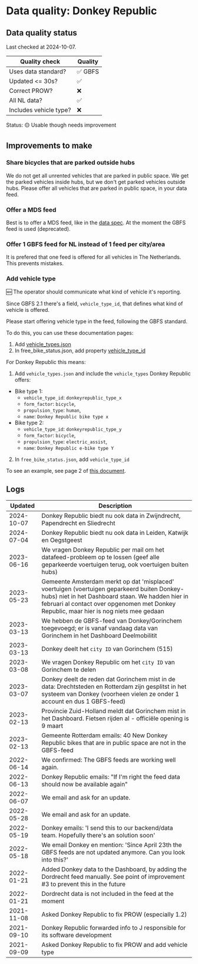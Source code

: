 # Data quality: Donkey Republic

## Data quality status

Last checked at 2024-10-07.

| **Quality check**           | **Quality**
| --                          | --          |
| Uses data standard?         | ✅ GBFS
| Updated <= 30s?             | ✅
| Correct PROW?               | ❌
| All NL data?                | ✅
| Includes vehicle type?      | ❌

Status: 🟡 Usable though needs improvement

## Improvements to make

### Share bicycles that are parked outside hubs

We do not get all unrented vehicles that are parked in public space. We get the parked vehicles inside hubs, but we don't get parked vehicles outside hubs. Please offer all vehicles that are parked in public space, in your data feed.

### Offer a MDS feed

Best is to offer a MDS feed, like in the [data spec](https://docs.crow.nl/deelfietsdashboard/hr-dataspec/#general). At the moment the GBFS feed is used (deprecated).

### Offer 1 GBFS feed for NL instead of 1 feed per city/area

It is prefered that one feed is offered for all vehicles in The Netherlands. This prevents mistakes.

### Add vehicle type

🆕 The operator should communicate what kind of vehicle it's reporting. 

Since GBFS 2.1 there's a field, `vehicle_type_id`, that defines what kind of vehicle is offered.

Please start offering vehicle type in the feed, following the GBFS standard.

To do this, you can use these documentation pages: 

1. Add [vehicle_types.json](https://github.com/NABSA/gbfs/blob/master/gbfs.md#vehicle_typesjson-added-in-v21)
2. In free_bike_status.json, add property [vehicle_type_id](https://github.com/NABSA/gbfs/blob/master/gbfs.md#free_bike_statusjson)

For Donkey Republic this means:

1. Add `vehicle_types.json` and include the `vehicle_types` Donkey Republic offers:
  - Bike type 1:
    - `vehicle_type_id`: `donkeyrepublic_type_x`
    - `form_factor`: `bicycle`,
    - `propulsion_type`: `human`,
    - `name`: `Donkey Republic bike type x`
  - Bike type 2:
    - `vehicle_type_id`: `donkeyrepublic_type_y`
    - `form_factor`: `bicycle`,
    - `propulsion_type`: `electric_assist`,
    - `name`: `Donkey Republic e-bike type Y`
2. In `free_bike_status.json`, add `vehicle_type_id`

To see an example, see page 2 of [this document](https://docs.google.com/document/d/1P_oDBnFvr9qzo0_5YbnrCDYptFQV9ZUOJGfi8ACD1GE/edit#).

## Logs

| Updated    | Description
| ----       | ---
| 2024-10-07 | Donkey Republic biedt nu ook data in Zwijndrecht, Papendrecht en Sliedrecht
| 2024-07-04 | Donkey Republic biedt nu ook data in Leiden, Katwijk en Oegstgeest
| 2023-06-16 | We vragen Donkey Republic per mail om het datafeed-probleem op te lossen (geef alle geparkeerde voertuigen terug, ook voertuigen buiten hubs)
| 2023-05-23 | Gemeente Amsterdam merkt op dat 'misplaced' voertuigen (voertuigen geparkeerd buiten Donkey-hubs) niet in het Dashboard staan. We hadden hier in februari al contact over opgenomen met Donkey Republic, maar hier is nog niets mee gedaan
| 2023-03-13 | We hebben de GBFS-feed van Donkey/Gorinchem toegevoegd; er is vanaf vandaag data van Gorinchem in het Dashboard Deelmobilitit
| 2023-03-13 | Donkey deelt het `city ID` van Gorinchem (515)
| 2023-03-08 | We vragen Donkey Republic om het `city ID` van Gorinchem te delen
| 2023-03-07 | Donkey deelt de reden dat Gorinchem mist in de data: Drechtsteden en Rotterdam zijn gesplitst in het systeem van Donkey (voorheen vielen ze onder 1 account en dus 1 GBFS-feed)
| 2023-02-13 | Provincie Zuid-Holland meldt dat Gorinchem mist in het Dashboard. Fietsen rijden al - officiële opening is 9 maart
| 2023-02-13 | Gemeente Rotterdam emails: 40 New Donkey Republic bikes that are in public space are not in the GBFS-feed
| 2022-06-14 | We confirmed: The GBFS feeds are working well again.
| 2022-06-13 | Donkey Republic emails: "If I'm right the feed data should now be available again"
| 2022-06-07 | We email and ask for an update.
| 2022-05-28 | We email and ask for an update.
| 2022-05-19 | Donkey emails: 'I send this to our backend/data team. Hopefully there's an solution soon'
| 2022-05-18 | We email Donkey en mention: 'Since April 23th the GBFS feeds are not updated anymore. Can you look into this?'
| 2022-01-21 | Added Donkey data to the Dashboard, by adding the Dordrecht feed manually. See point of improvement #3 to prevent this in the future
| 2022-01-21 | Dordrecht data is not included in the feed at the moment
| 2021-11-08 | Asked Donkey Republic to fix PROW (especially 1.2)
| 2021-09-10 | Donkey Republic forwarded info to J responsible for its software development
| 2021-09-09 | Asked Donkey Republic to fix PROW and add vehicle type
